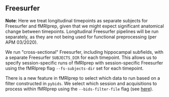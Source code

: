 ## Freesurfer

**Note**: Here we treat longitudinal timepoints as separate subjects for Freesurfer and fMRIprep, given that we might expect significant anatomical change between timepoints. Longitudinal Freesurfer pipelines will be run separately, as they are not being used for functional preprocessing (per APM 03/2020).

We run "cross-sectional" Freesurfer, including hippocampal subfields, with a separate Freesurfer `SUBJECTS_DIR` for each timepoint. This allows us to specify session-specific runs of fMRIprep with session-specific Freesurfer using the fMRIprep flag `--fs-subjects-dir` set for each timepoint.

There is a new feature in fMRIprep to select which data to run based on a filter constructed in `pybids`. We select which session and acquisitions to process within fMRIprep using the `--bids-filter-file` flag (see [here](https://github.com/mackeylab/bids_ppc_scripts/tree/master/fmriprep)).
